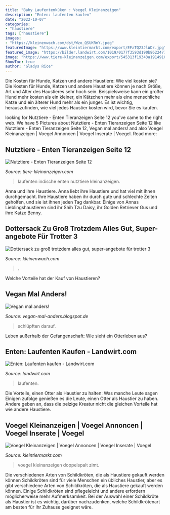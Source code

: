 ```yaml
---
title: "Baby Laufentenküken : Voegel Kleinanzeigen"
description: "Enten: laufenten kaufen"
date: "2022-10-07"
categories:
- "haustiere"
tags: ["haustiere"]
images:
- "https://kleinenwach.com/dst/Wzo_QSUKRmY.jpeg"
featuredImage: "https://www.kleintiermarkt.com/export/EFaTQ23JlWDr.jpg"
featured_image: "https://bilder.landwirt.com/1019/0177f3593d190b862247780f93a3fd5c.jpg"
image: "https://www.tiere-kleinanzeigen.com/export/545313f19343a1914910e5fb1dd69.jpg"
ShowToc: true
author: "Gladys Rice"
---
```



Die Kosten für Hunde, Katzen und andere Haustiere: Wie viel kosten sie?
Die Kosten für Hunde, Katzen und andere Haustiere können je nach Größe, Art und Alter des Haustieres sehr hoch sein. Beispielsweise kann ein großer Hund mehr kosten als ein kleiner, ein Kätzchen mehr als eine menschliche Katze und ein älterer Hund mehr als ein junger. Es ist wichtig, herauszufinden, wie viel jedes Haustier kosten wird, bevor Sie es kaufen.

	

		
looking for Nutztiere - Enten Tieranzeigen Seite 12 you've came to the right web. We have 5 Pictures about Nutztiere - Enten Tieranzeigen Seite 12 like Nutztiere - Enten Tieranzeigen Seite 12, Vegan mal anders! and also Voegel Kleinanzeigen | Voegel Annoncen | Voegel Inserate | Voegel. Read more:
		
    
## Nutztiere - Enten Tieranzeigen Seite 12

<img loading=lazy src="https://www.tiere-kleinanzeigen.com/export/545313f19343a1914910e5fb1dd69.jpg" onerror="this.onerror=null;this.src='https://tse1.mm.bing.net/th?id=OIP.zN1GffA06Bnq-eVsoQcOKgHaFj&amp;pid=15.1';" alt="Nutztiere - Enten Tieranzeigen Seite 12">

_Source: tiere-kleinanzeigen.com_

>laufenten indische enten nutztiere kleinanzeigen. 

	

Anna und ihre Haustiere.
Anna liebt ihre Haustiere und hat viel mit ihnen durchgemacht. Ihre Haustiere haben ihr durch gute und schlechte Zeiten geholfen, und sie ist ihnen jeden Tag dankbar. Einige von Annas Lieblingshaustieren sind ihr Shih Tzu Daisy, ihr Golden Retriever Gus und ihre Katze Benny.

    
## Dottersack Zu Groß Trotzdem Alles Gut, Super-angebote Für Trotter 3

<img loading=lazy src="https://kleinenwach.com/dst/Wzo_QSUKRmY.jpeg" onerror="this.onerror=null;this.src='https://tse1.mm.bing.net/th?id=OIP.1NsxtYR-_3IN0eAQ999-iwHaFj&amp;pid=15.1';" alt="Dottersack zu groß trotzdem alles gut, super-angebote für trotter 3">

_Source: kleinenwach.com_

>. 

	

Welche Vorteile hat der Kauf von Haustieren?

    
## Vegan Mal Anders!

<img loading=lazy src="http://1.bp.blogspot.com/-ibtO4fcqR3E/VbFToG5lOqI/AAAAAAAAEa8/-irUloboh7c/s1600/2015-06-30%2B21.35.00.jpg" onerror="this.onerror=null;this.src='https://tse2.mm.bing.net/th?id=OIP.X1_iNq--7S6QqSLZ1B4BXgHaFj&amp;pid=15.1';" alt="Vegan mal anders!">

_Source: vegan-mal-anders.blogspot.de_

>schlüpften darauf. 

	

Leben außerhalb der Gefangenschaft: Wie sieht ein Otterleben aus?

    
## Enten: Laufenten Kaufen - Landwirt.com

<img loading=lazy src="https://bilder.landwirt.com/1019/0177f3593d190b862247780f93a3fd5c.jpg" onerror="this.onerror=null;this.src='https://tse4.mm.bing.net/th?id=OIP.bTfVOGP5-c8UprhomeWg1gHaFj&amp;pid=15.1';" alt="Enten: Laufenten kaufen - Landwirt.com">

_Source: landwirt.com_

>laufenten. 

	

Die Vorteile, einen Otter als Haustier zu halten: Was manche Leute sagen
Einigen zufolge genießen es die Leute, einen Otter als Haustier zu haben. Andere geben an, dass die pelzige Kreatur nicht die gleichen Vorteile hat wie andere Haustiere.

    
## Voegel Kleinanzeigen | Voegel Annoncen | Voegel Inserate | Voegel

<img loading=lazy src="https://www.kleintiermarkt.com/export/EFaTQ23JlWDr.jpg" onerror="this.onerror=null;this.src='https://tse4.mm.bing.net/th?id=OIP.to6tkXeLQr2Z4pSDEOzvBQHaFj&amp;pid=15.1';" alt="Voegel Kleinanzeigen | Voegel Annoncen | Voegel Inserate | Voegel">

_Source: kleintiermarkt.com_

>voegel kleinanzeigen doppelspalt zimt. 

	

Die verschiedenen Arten von Schildkröten, die als Haustiere gekauft werden können
Schildkröten sind für viele Menschen ein übliches Haustier, aber es gibt verschiedene Arten von Schildkröten, die als Haustiere gekauft werden können. Einige Schildkröten sind pflegeleicht und andere erfordern möglicherweise mehr Aufmerksamkeit. Bei der Auswahl einer Schildkröte als Haustier ist es wichtig, darüber nachzudenken, welche Schildkrötenart am besten für Ihr Zuhause geeignet wäre.

